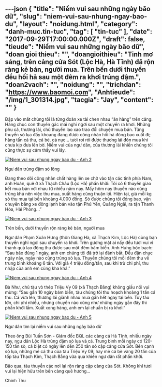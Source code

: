 ---json
{
    "title": "Niềm vui sau những ngày bão dữ",
    "slug": "niem-vui-sau-nhung-ngay-bao-du",
    "layout": "noidung.html",
    "category": "danh-muc.tin-tuc",
    "tag": [
        "tin-tuc"
    ],
    "date": "2017-09-29T17:00:00.000Z",
    "draft": false,
    "tieude": "Niềm vui sau những ngày bão dữ",
    "doan gioi thieu": "",
    "doangioithieu": "Tinh mơ sáng, trên cảng cửa Sót (Lộc Hà, Hà Tĩnh) đã rộn ràng kẻ bán, người mua. Trên bến dưới thuyền đều hối hả sau một đêm ra khơi trúng đậm.",
    "doan2vach": "",
    "noidung": "",
    "trichdan": "https://www.baomoi.com",
    "Anhtieude": "/img/1_301314.jpg",
    "tacgia": "Jay",
    "__content__": ""
}
---
<p><span style="font-size:14px">Đập v&agrave;o mắt ch&uacute;ng t&ocirc;i l&agrave; từng đo&agrave;n xe tải chen nhau &ldquo;ăn h&agrave;ng&rdquo; tr&ecirc;n cảng. H&agrave;ng chục con thuyền g&aacute;c m&aacute;i nghỉ ngơi sau một chuyến ra khơi. Những phu c&aacute;, thương l&aacute;i, chủ thuyền lao xao trao đổi chuyện mua b&aacute;n. Từng thuyền s&ograve; lụa đầy khoang đang được c&ocirc;ng nh&acirc;n hối hả đ&oacute;ng bao xuất đi; h&agrave;ng tấn c&aacute; thu, c&aacute; b&egrave;, c&aacute; nục&hellip; tươi roi r&oacute;i được thương l&aacute;i đ&oacute;n mua khi chưa kịp đưa l&ecirc;n bờ. Niềm vui của ngư d&acirc;n, của thương l&aacute;i khiến ch&uacute;ng t&ocirc;i cũng thực sự cảm thấy vui l&acirc;y.</span></p>

<p><span style="font-size:14px"><a href="https://baomoi-photo-2.zadn.vn/17/09/29/270/23406307/2_298513.jpg"><img alt="Niem vui sau nhung ngay bao du - Anh 2" src="https://baomoi-photo-2.zadn.vn/w460x/17/09/29/270/23406307/2_298513.jpg" title="Niềm vui sau những ngày bão dữ - Ảnh 2" /></a></span></p>

<p><span style="font-size:14px">Ngư d&acirc;n tr&uacute;ng đậm s&ograve; l&ocirc;ng</span></p>

<p><span style="font-size:14px">Đang theo d&otilde;i c&ocirc;ng nh&acirc;n chất h&agrave;ng l&ecirc;n xe chở v&agrave;o tận c&aacute;c tỉnh ph&iacute;a Nam, anh Ho&agrave;n, qu&ecirc; ở x&atilde; Thạch Ch&acirc;u (Lộc H&agrave;) phấn khởi: T&ocirc;i c&oacute; 6 thuyền giao kết mua b&aacute;n với nhau từ nhiều năm nay. Mấy h&ocirc;m nay thuyền n&agrave;o cũng tr&uacute;ng kh&aacute; n&ecirc;n việc thu mua, xuất h&agrave;ng cũng thuận lợi. Hiện tại, gi&aacute; mỗi kg s&ograve; thu mua tại bến khoảng 4.000 đồng. S&ograve; được ch&uacute;ng t&ocirc;i đ&oacute;ng bao, vận chuyển bằng xe đ&ocirc;ng lạnh b&aacute;n v&agrave;o tận Ph&uacute; Y&ecirc;n, Quảng Ng&atilde;i, ra tận Thanh H&oacute;a, Hải Ph&ograve;ng&hellip;&rdquo;</span></p>

<p><span style="font-size:14px"><a href="https://baomoi-photo-2.zadn.vn/17/09/29/270/23406307/3_311882.jpg"><img alt="Niem vui sau nhung ngay bao du - Anh 3" src="https://baomoi-photo-2.zadn.vn/w460x/17/09/29/270/23406307/3_311882.jpg" title="Niềm vui sau những ngày bão dữ - Ảnh 3" /></a></span></p>

<p><span style="font-size:14px">Tr&ecirc;n bến, dưới thuyền rộn r&agrave;ng kẻ b&aacute;n, người mua</span></p>

<p><span style="font-size:14px">Ngư d&acirc;n Phạm Xu&acirc;n Hưng (th&ocirc;n Giang H&agrave;, x&atilde; Thạch Kim, Lộc H&agrave;) c&ugrave;ng bạn thuyền nghỉ ngơi sau chuyến ra khơi. Tr&ecirc;n gương mặt ai nấy đều tươi vui v&igrave; th&agrave;nh quả lao động thu được sau một đ&ecirc;m b&aacute;m biển. Anh Hưng bộc bạch: &ldquo;Sau b&atilde;o đ&uacute;ng 1 ng&agrave;y, anh em ch&uacute;ng t&ocirc;i đ&atilde; trở lại đ&aacute;nh bắt. Đều đặn chục ng&agrave;y n&agrave;y, ng&agrave;y n&agrave;o cũng tr&uacute;ng s&ograve; lụa. Thuyền ch&uacute;ng t&ocirc;i mỗi đ&ecirc;m thu về trung b&igrave;nh khoảng 6 tấn. Với gi&aacute; 4 triệu đồng/tấn, sau khi trừ chi ph&iacute;, thu nhập của anh em cũng kha kh&aacute;.&rdquo;</span></p>

<p><span style="font-size:14px"><a href="https://baomoi-photo-2.zadn.vn/17/09/29/270/23406307/4_293862.jpg"><img alt="Niem vui sau nhung ngay bao du - Anh 4" src="https://baomoi-photo-2.zadn.vn/w460x/17/09/29/270/23406307/4_293862.jpg" title="Niềm vui sau những ngày bão dữ - Ảnh 4" /></a></span></p>

<p><span style="font-size:14px">B&agrave; Như, chủ t&agrave;u vỏ th&eacute;p Triệu Vy 09 (x&atilde; Thạch Bằng) kh&ocirc;ng giấu nổi vui mừng: &ldquo;Sau gần 10 ng&agrave;y b&aacute;m biển, t&agrave;u ch&uacute;ng t&ocirc;i thu hoạch khoảng 1 tấn c&aacute; thu. C&aacute; vừa l&ecirc;n, thương l&aacute;i gi&agrave;nh nhau mua gần hết ngay tại bến. Tuy t&agrave;u lớn, chi ph&iacute; nhiều, nhưng chuyến n&agrave;o cũng như những ng&agrave;y gần đ&acirc;y th&igrave; phấn khởi lắm. Xuất xong h&agrave;ng, anh em lại chuẩn bị ra khơi.&rdquo;</span></p>

<p><span style="font-size:14px"><a href="https://baomoi-photo-2.zadn.vn/17/09/29/270/23406307/5_297100.jpg"><img alt="Niem vui sau nhung ngay bao du - Anh 5" src="https://baomoi-photo-2.zadn.vn/w460x/17/09/29/270/23406307/5_297100.jpg" title="Niềm vui sau những ngày bão dữ - Ảnh 5" /></a></span></p>

<p><span style="font-size:14px">Ngư d&acirc;n t&igrave;m lại niềm vui sau những ng&agrave;y b&atilde;o dữ</span></p>

<p><span style="font-size:14px">Theo &ocirc;ng B&ugrave;i Tuấn Sơn - Gi&aacute;m đốc BQL c&aacute;c cảng c&aacute; H&agrave; Tĩnh, nhiều ng&agrave;y nay, ngư d&acirc;n Lộc H&agrave; tr&uacute;ng đậm s&ograve; lụa v&agrave; c&aacute;. Trung b&igrave;nh mỗi ng&agrave;y c&oacute; 120-150 tấn s&ograve;, c&aacute; biệt c&oacute; ng&agrave;y l&ecirc;n đến 250 tấn s&ograve; cập cảng cửa S&oacute;t. B&ecirc;n cạnh s&ograve; lụa, những mẻ c&aacute; thu của t&agrave;u Triệu Vy 09, hay mẻ c&aacute; b&egrave; v&agrave;ng 20 tấn của tốp t&agrave;u Thạch Kim, Thạch Bằng vừa qua khiến ngư d&acirc;n rất phấn khởi.</span></p>

<p><span style="font-size:14px">B&atilde;o qua, t&agrave;u thuyền c&aacute;c nơi lại rộn r&agrave;ng cập cảng cửa S&oacute;t. Kh&ocirc;ng kh&iacute; tươi vui lại hiện hữu tr&ecirc;n bến cảng qu&ecirc; hương&hellip;</span></p>

<p><span style="font-size:14px">Ch&iacute;nh Thu</span></p>
